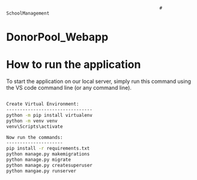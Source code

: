                                                              # SchoolManagement
# DonorPool_Webapp
# How to run the application
To start the application on our local server, simply run this command using the VS code command line (or any command line).

```bash

Create Virtual Environment:
--------------------------------
python -m pip install virtualenv
python -m venv venv
venv\Scripts\activate

Now run the commands:
---------------------
pip install -r requirements.txt
python manage.py makemigrations
python manage.py migrate
python manage.py createsuperuser
python mangae.py runserver
```
